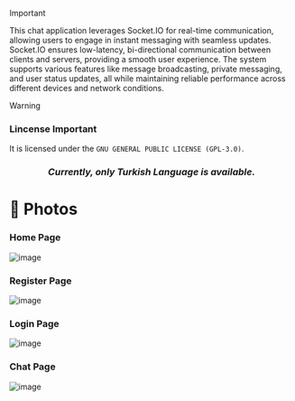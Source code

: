 > [!IMPORTANT]
> This chat application leverages Socket.IO for real-time communication, allowing users to engage in instant messaging with seamless updates. Socket.IO ensures low-latency, bi-directional communication between clients and servers, providing a smooth user experience. The system supports various features like message broadcasting, private messaging, and user status updates, all while maintaining reliable performance across different devices and network conditions.

> [!WARNING]
> ### Lincense Important 
> It is licensed under the ` GNU GENERAL PUBLIC LICENSE (GPL-3.0) `.
> ### <p align="center"> ***Currently, only Turkish Language is available.*** </p> 
# 📸 Photos

### Home Page
![image](https://github.com/user-attachments/assets/b480e9a8-bf35-48cc-88f2-eef3d2b29151)

### Register Page
![image](https://github.com/user-attachments/assets/f9e83b99-c60e-450b-a5f1-1f94c9bc8cfd)

### Login Page
![image](https://github.com/user-attachments/assets/53e42184-5018-47db-9233-18c1aef42c6b)

### Chat Page
![image](https://github.com/user-attachments/assets/dcbdc35f-9106-4463-9d15-f824930ad736)
